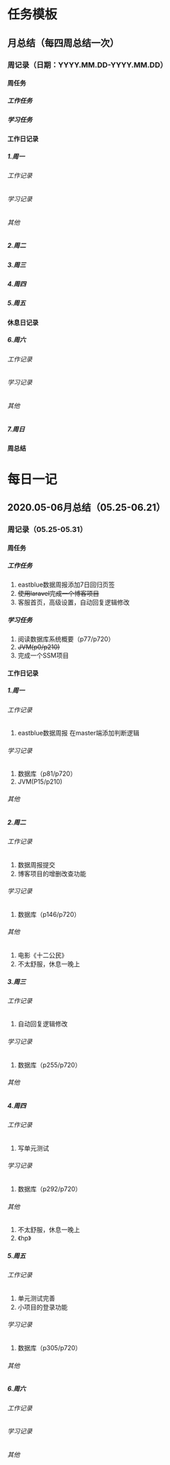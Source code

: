 # 任务模板

## 月总结（每四周总结一次）

### 周记录（日期：YYYY.MM.DD-YYYY.MM.DD）

#### 周任务

##### 	工作任务

##### 	学习任务

#### 工作日记录

##### 1.周一

###### 	工作记录

###### 	学习记录

###### 	其他

##### 2.周二

##### 3.周三

##### 4.周四

##### 5.周五

#### 休息日记录

##### 6.周六

###### 	工作记录

###### 	学习记录

###### 	其他

##### 7.周日

#### 周总结

# 每日一记

## 2020.05-06月总结（05.25-06.21）

### 周记录（05.25-05.31）

#### 周任务

##### 				工作任务

1.  eastblue数据周报添加7日回归页签
2.  ~~使用laravel完成一个博客项目~~
3.  客服首页，高级设置，自动回复逻辑修改

##### 						学习任务

1.   阅读数据库系统概要（p77/p720）
2. ~~JVM(p0/p210)~~
3.   完成一个SSM项目

#### 工作日记录

##### 1.周一

###### 工作记录

1.  eastblue数据周报	在master端添加判断逻辑

###### 学习记录

1.  数据库（p81/p720）
2. JVM(P15/p210)

###### 其他

##### 2.周二

###### 	工作记录

1. 数据周报提交
2. 博客项目的增删改查功能

###### 	学习记录

1. 数据库（p146/p720）

###### 	其他

1. 电影《十二公民》
2. 不太舒服，休息一晚上

##### 3.周三

###### 	工作记录

1. 自动回复逻辑修改

###### 	学习记录

1. 数据库（p255/p720）

###### 	其他

##### 4.周四

###### 	工作记录

1. 写单元测试

###### 	学习记录

1. 数据库（p292/p720）

###### 	其他

1. 不太舒服，休息一晚上
2. 《hp》

##### 5.周五

###### 	工作记录

1. 单元测试完善
2. 小项目的登录功能

###### 	学习记录

1. 数据库（p305/p720）

###### 	其他

##### 6.周六

###### 	工作记录

###### 	学习记录

###### 	其他

